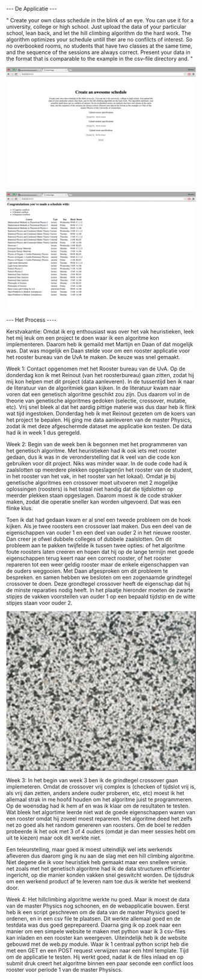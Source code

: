 --- De Applicatie ---

" Create your own class schedule in the blink of an eye. You can use it for a university, college or high school. Just upload the data of your particular school, lean back, and let the hill climbing algorithm do the hard work. The algorithm optimizes your schedule untill ther are no confilcts of interest. So no overbooked rooms, no students that have two classes at the same time, and the sequence of the sessions are always correct. Present your data in the format that is comparable to the example in the csv-file directory and. "

![](doc/index.png)

![](doc/schedule.png)

--- Het Process ----

Kerstvakantie:
Omdat ik erg enthousiast was over het vak heuristieken, leek het mij leuk om een project te doen waar ik een algoritme kon implementeren. Daarom heb ik gemaild met Martijn en Daan of dat mogelijk was. Dat was mogelijk en Daan stelde voor om een rooster applicatie voor het rooster bureau van de UvA te maken. De keuze was snel gemaakt.

Week 1:
Contact opgenomen met het Rooster bureau van de UvA. Op de donderdag kon ik met Reinout (van het roosterbureau) gaan zitten, zodat hij mij kon helpen met dit project (data aanleveren). In de tussentijd ben ik naar de literatuur van de algoritmiek gaan kijken. In de literatuur kwam naar voren dat een genetisch algoritme geschikt zou zijn. Dus daarom vol in de theorie van genetische algoritmes gedoken (selectie, crossover, mutatie, etc). Vrij snel bleek al dat het aardig pittige materie was dus daar heb ik flink wat tijd ingestoken. Donderdag heb ik met Reinout gezeten om de koers van het project te bepalen. Hij ging me data aanleveren van de master Physics, zodat ik met deze afgeschermde dataset me applicatie kon testen. De data had ik in week 1 dus geregeld.

Week 2:
Begin van de week ben ik begonnen met het programmeren van het genetisch algoritme. Met heuristieken had ik ook iets met rooster gedaan, dus ik was in de veronderstelling dat ik veel van die code kon gebruiken voor dit project. Niks was minder waar. In de oude code had ik zaalslotten op meerdere plekken opgeslagen(in het rooster van de student, in het rooster van het vak, in het rooster van het lokaal).  Omdat je bij genetische algoritmes een crossover moet uitvoeren met 2 mogelijke oplossingen (roosters) is het totaal niet handig dat die tijdslotten op meerder plekken staan opgeslagen. Daarom moest ik de code strakker maken, zodat die operatie sneller kan worden uitgevoerd. Dat was een flinke klus.

Toen ik dat had gedaan kwam er al snel een tweede probleem om de hoek kijken. Als je twee roosters een crossover laat maken. Dus een deel van de eigenschappen van ouder 1 en een deel van ouder 2 in het nieuwe rooster. Dan creer je ofwel dubbele colleges of dubbele zaalslotten. Om dit probleem aan te pakken twijfelde ik tussen twee opties: of het algoritme foute roosters laten creeren en hopen dat hij op de lange termijn met goede eigenschappen terug keert naar een correct rooster, of het rooster repareren tot een weer geldig rooster maar de enkele eigenschappen van de ouders weggooien. Met Daan afgesproken om dit probleem te bespreken. en samen hebben we besloten om een zogenaamde grindtegel crossover te doen. Deze grondtegel crossover heeft de eigenschap dat hij de minste reparaties nodig heeft. In het plaatje hieronder moeten de zwarte stipjes de vakken voorstellen van ouder 1 op een bepaald tijdstip en de witte stipjes staan voor ouder 2.

![](doc/grindtegel.png)

Week 3:
In het begin van week 3 ben ik de grindtegel crossover gaan implemeteren. Omdat de crossover vrij complex is (checken of tijdslot vrij is, als vrij dan zetten, anders andere ouder proberen, etc, etc) moest ik het allemaal strak in me hoofd houden om het algoritme juist te programmeren. Op de woensdag had ik hem af en was ik klaar om de resultaten te testen. Wat bleek het algortime leerde niet wat de goede eigenschappen waren van een rooster omdat hij zoveel moest repareren. Het algoritme deed het zelfs net zo goed als het random genereren van roosters. Om de boel te redden probeerde ik het ook met 3 of 4 ouders (omdat je dan meer sessies hebt om uit te kiezen) maar ook dit werkte niet. 

Een teleurstelling, maar goed ik moest uiteindlijk wel iets werkends afleveren dus daarom ging ik nu aan de slag met een hill climbing algoritme. Niet degene die ik voor heuristiek heb gemaakt maar een snellere versie. net zoals met het genetisch algoritme had ik de data structuren efficienter ingericht, op die manier konden vakken snel geswitcht worden. De tijdsdruk om een werkend product af te leveren nam toe dus ik werkte het weekend door.

Week 4:
Het hillclimbing algoritme werkte nu goed. Maar ik moest de data van de master Physics nog schoonen, en de webapplicatie bouwen. Eerst heb ik een script geschreven om de data van de master Physics goed te ordenen, en in een csv file te plaatsen. Dit werkte allemaal goed en de testdata was dus goed geprepareerd. Daarna ging ik op zoek naar een manier om een simpele website te maken met python waar ik 3 csv-files kan inladen en een rooster kan weergeven. Uiteindelijk heb ik de website gebouwd met de web.py module. Waar ik 1 centraal python script heb die met een GET en een POST request verwijzen naar een html template. Tijd om de applicatie te testen. Hij werkt goed, nadat ik de files inlaad en op submit druk creert het algoritme binnen een paar seconde een conflict loos rooster voor periode 1 van de master Physiscs.

